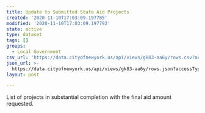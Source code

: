 ```yaml
---
title: Update to Submitted State Aid Projects
created: '2020-11-10T17:03:09.197785'
modified: '2020-11-10T17:03:09.197792'
state: active
type: dataset
tags: []
groups:
  - Local Government
csv_url: 'https://data.cityofnewyork.us/api/views/gk83-aa6y/rows.csv?accessType=DOWNLOAD'
json_url: >-
  https://data.cityofnewyork.us/api/views/gk83-aa6y/rows.json?accessType=DOWNLOAD
layout: post

---
```

List of projects in substantial completion with the final aid amount requested.
